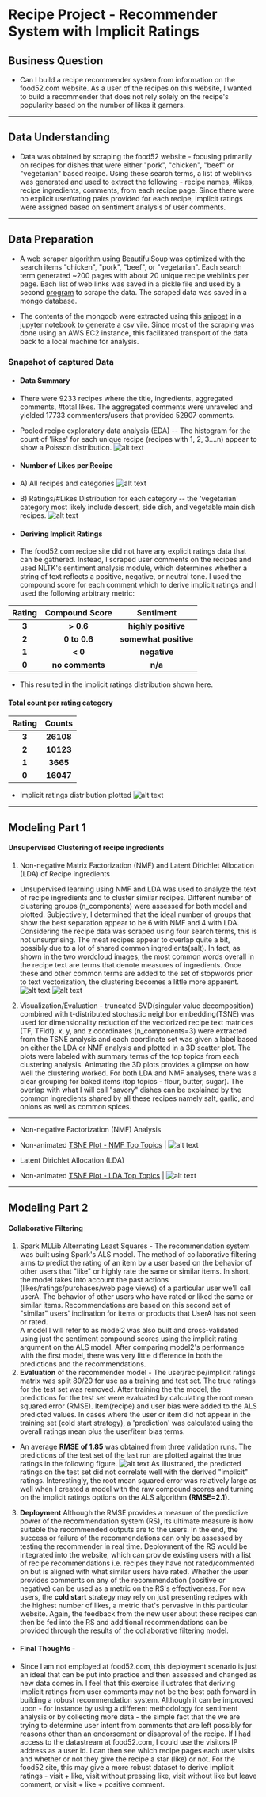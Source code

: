 # Recipe Project - Recommender System with Implicit Ratings
## Business Question
* Can I build a recipe recommender system from information on the food52.com website.  As a user of the recipes on this website, I wanted to build a recommender that does not rely solely on the recipe's popularity based on the number of likes it garners.  
---
## Data Understanding
* Data was obtained by scraping the food52 website - focusing primarily on recipes for dishes that were either "pork", "chicken", "beef" or "vegetarian" based recipe.  Using these search terms, a list of weblinks was generated and used to extract the following - recipe names, #likes, recipe ingredients, comments, from each recipe page.  Since there were no explicit user/rating pairs provided for each recipe, implicit ratings were assigned based on sentiment analysis of user comments.  
---
## Data Preparation
* A web scraper [algorithm](https://github.com/pineda-vv/Data-Science-Projects/blob/master/recipe_project/recipe_src/pickle_main_ingredient.py) using BeautifulSoup was optimized with the search items "chicken", "pork", "beef", or "vegetarian". Each search term generated ~200 pages with about 20 unique recipe weblinks per page.  Each list of web links was saved in a pickle file and used by a second [program](https://github.com/pineda-vv/Data-Science-Projects/blob/master/recipe_project/recipe_src/food52_scraper_pickleuser.py) to scrape the data.  The scraped data was saved in a mongo database.

* The contents of the mongodb were extracted using this [snippet](https://github.com/pineda-vv/Data-Science-Projects/blob/master/recipe_project/recipe_src/recipe_eda.py) in a jupyter notebook to generate a csv vile.  Since most of the scraping was done using an AWS EC2 instance, this facilitated transport of the data back to a local machine for analysis.

### Snapshot of captured Data
* #### Data Summary
* There were 9233 recipes where the title, ingredients, aggregated comments, #total likes.  The aggregated comments were unraveled and yielded 17733 commenters/users that provided 52907 comments.
* Pooled recipe exploratory data analysis (EDA)
-- The histogram for the count of 'likes' for each unique recipe (recipes with 1, 2, 3....n) appear to show a Poisson distribution.
 ![alt text](https://github.com/pineda-vv/Data-Science-Projects/blob/master/recipe_project/data/latex_poisson_pmf.png)

* #### Number of Likes per Recipe
* A) All recipes and categories
 ![alt text](https://github.com/pineda-vv/Data-Science-Projects/blob/master/recipe_project/data/distribution.png)
* B) Ratings/#Likes Distribution for each category -- the 'vegetarian' category most likely include dessert, side dish, and vegetable main dish recipes.
![alt text](https://github.com/pineda-vv/Data-Science-Projects/blob/master/recipe_project/data/distribution_ingredients.png)

* #### Deriving Implicit Ratings
* The food52.com recipe site did not have any explicit ratings data that can be gathered.  Instead, I scraped user comments on the recipes and used NLTK's sentiment analysis module, which determines whether a string of text reflects a positive, negative, or neutral tone.  I used the compound score for each comment which to derive implicit ratings and I used the following arbitrary metric:

| **Rating** | **Compound Score** | **Sentiment**|
|:---:|:---:|:---:|
| **3** | **> 0.6** | **highly positive**|
| **2** | **0 to 0.6** |**somewhat positive**|
| **1** | **< 0** |**negative**|
| **0** | **no comments** |**n/a**|

* This resulted in the implicit ratings distribution shown here.
#### **Total count per rating category**
| **Rating** | **Counts** |
|:---:|:---:|
| **3** | **26108** |
| **2** | **10123** |
| **1** | **3665** |
| **0** | **16047** |
* Implicit ratings distribution plotted
![alt text](https://github.com/pineda-vv/Data-Science-Projects/blob/master/recipe_project/data/implicit_dist.png)

---
## Modeling Part 1
#### Unsupervised Clustering of recipe ingredients
1. Non-negative Matrix Factorization (NMF) and Latent Dirichlet Allocation (LDA) of Recipe ingredients
* Unsupervised learning using NMF and LDA was used to analyze the text of recipe ingredients and to cluster similar recipes.  Different number of clustering groups (n_components) were assessed for both model and plotted.  Subjectively, I determined that the ideal number of groups that show the best separation appear to be 6 with NMF and 4 with LDA.  Considering the recipe data was scraped using four search terms, this is not unsurprising.  The meat recipes appear to overlap quite a bit, possibly due to a lot of shared common ingredients(salt).  In fact, as shown in the two wordcloud images, the most common words overall in the recipe text are terms that denote measures of ingredients.  Once these and other common terms are added to the set of stopwords prior to text vectorization, the clustering becomes a little more apparent.
 ![alt text](https://github.com/pineda-vv/Data-Science-Projects/blob/master/recipe_project/data/wordcloud_all.png)  ![alt text](https://github.com/pineda-vv/Data-Science-Projects/blob/master/recipe_project/data/wordcloud2.png)
2. Visualization/Evaluation -  truncated SVD(singular value decomposition) combined with t-distributed stochastic neighbor embedding(TSNE) was used for dimensionality reduction of the vectorized recipe text matrices (TF, TFidf).  x, y, and z coordinates (n_components=3) were extracted from the TSNE analysis and each coordinate set was given a label based on either the LDA or NMF analysis and plotted in a 3D scatter plot.  The plots were labeled with summary terms of the top topics from each clustering analysis.  Animating the 3D plots provides a glimpse on how well the clustering worked.  For both LDA and NMF analyses, there was a clear grouping for baked items (top topics - flour, butter, sugar).  The overlap with what I will call "savory" dishes can be explained by the common ingredients shared by all these recipes namely salt, garlic, and onions as well as common spices.
---
* Non-negative Factorization (NMF) Analysis
* Non-animated [TSNE Plot - NMF Top Topics](https://github.com/pineda-vv/Data-Science-Projects/blob/master/recipe_project/data/recipe_nmfclustering_tsne.png) |
![alt text](https://github.com/pineda-vv/Data-Science-Projects/blob/master/recipe_project/data/3d_stack/animated_nmf.gif)

* Latent Dirichlet Allocation (LDA)
* Non-animated [TSNE Plot - LDA Top Topics](https://github.com/pineda-vv/Data-Science-Projects/blob/master/recipe_project/data/recipe_ldalabels_tsne.png) |
![alt text](https://github.com/pineda-vv/Data-Science-Projects/blob/master/recipe_project/data/lda_stack/animated_lda.gif)
---
## Modeling Part 2
#### Collaborative Filtering
1. Spark MLLib Alternating Least Squares - The recommendation system was built using Spark's ALS model.  The method of collaborative filtering aims to predict the rating of an item by a user based on the behavior of other users that "like" or highly rate the same or similar items. In short, the model takes into account the past actions (likes/ratings/purchases/web page views) of a particular user we'll call userA. The behavior of other users who have rated or liked the same or similar items. Recommendations are based on this second set of "similar" users' inclination for items or products that UserA has not seen or rated.  
A model I will refer to as model2 was also built and cross-validated using just the sentiment compound scores using the implicit rating argument on the ALS model.  After comparing model2's performance with the first model, there was very little difference in both the predictions and the recommendations.
2. **Evaluation** of the recommender model - The user/recipe/implicit ratings matrix was split 80/20 for use as a training and test set.  The true ratings for the test set was removed.  After training the the model, the predictions for the test set were evaluated by calculating the root mean squared error (RMSE).  Item(recipe) and user bias were added to the ALS predicted values.  In cases where the user or item did not appear in the training set (cold start strategy), a 'prediction' was calculated using the overall ratings mean plus the user/item bias terms.
* An average **RMSE of 1.85** was obtained from three validation runs.  The predictions of the test set of the last run are plotted against the true ratings in the following figure. ![alt text](https://github.com/pineda-vv/Data-Science-Projects/blob/master/recipe_project/data/preds_actual.png)
As illustrated, the predicted ratings on the test set did not correlate well with the derived "implicit" ratings.  Interestingly, the root mean squared error was relatively large as well when I created a model with the raw compound scores and turning on the implicit ratings options on the ALS algorithm **(RMSE=2.1)**.

3. **Deployment** Although the RMSE provides a measure of the predictive power of the recommendation system (RS), its ultimate measure is how suitable the recommended outputs are to the users.  In the end, the success or failure of the recommendations can only be assessed by testing the recommender in real time.  Deployment of the RS would be integrated into the website, which can provide existing users with a list of recipe recommendations i.e. recipes they have not rated/commented on but is aligned with what similar users have rated.  Whether the user provides comments on any of the recommendation (positive or negative) can be used as a metric on the RS's effectiveness.  For new users, the **cold start** strategy may rely on just presenting recipes with the highest number of likes, a metric that's pervasive in this particular website.  Again, the feedback from the new user about these recipes can then be fed into the RS and additional recommendations can be provided through the results of the collaborative filtering model.
* #### Final Thoughts -
* Since I am not employed at food52.com, this deployment scenario is just an ideal that can be put into practice and then assessed and changed as new data comes in. I feel that this exercise illustrates that deriving implicit ratings from user comments may not be the best path forward in building a robust recommendation system. Although it can be improved upon - for instance by using a different methodology for sentiment analysis or by collecting more data - the simple fact that the we are trying to determine user intent from comments that are left possibly for reasons other than an endorsement or disaproval of the recipe.  If I had access to the datastream at food52.com, I could use the visitors IP address as a user id.  I can then see which recipe pages each user visits and whether or not they give the recipe a star (like) or not.  For the food52 site, this may give a more robust dataset to derive implicit ratings - visit + like, visit without pressing like, visit without like but leave comment, or visit + like + positive comment. 

